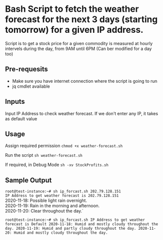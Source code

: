 # Bash Script to fetch the weather forecast for the next 3 days (starting tomorrow) for a given IP address.
Script is to get a stock price for a given commodity is measured at hourly intervels during the day, from 9AM until 6PM (Can ber modified for a day too)

## Pre-requesits
* Make sure you have internet connection where the script is going to run
* jq cmdlet available

## Inputs
Input IP Address to check weather forecast.
If we don't enter any IP, it takes as default value 

## Usage
Assign required permission 
`chmod +x weather-forecast.sh`

Run the script
`sh weather-forecast.sh`

If required, in Debug Mode
`sh -xv StockProfits.sh`


## Sample Output
`root@test-instance:~# sh ip_forcast.sh 202.79.128.151`\
`IP Address to get weather forecast is 202.79.128.151`\
2020-11-18: Possible light rain overnight.\
2020-11-19: Rain in the morning and afternoon.\
2020-11-20: Clear throughout the day.\`


`root@test-instance:~# sh ip_forcast.sh
IP Address to get weather forecast is Default
2020-11-18: Humid and mostly cloudy throughout the day.
2020-11-19: Humid and partly cloudy throughout the day.
2020-11-20: Humid and mostly cloudy throughout the day.`




